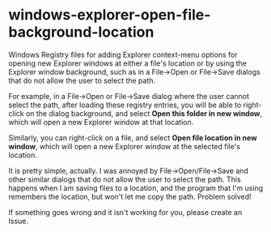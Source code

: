 # windows-explorer-open-file-background-location
Windows Registry files for adding Explorer context-menu options for opening new Explorer windows at either a file's location or by using the Explorer window background, such as in a File->Open or File->Save dialogs that do not allow the user to select the path.

For example, in a File->Open or File->Save dialog where the user cannot select the path, after loading these registry entries, you will be able to right-click on the dialog background, and select **Open this folder in new window**, which will open a new Explorer window at that location.

Similarly, you can right-click on a file, and select **Open file location in new window**, which will open a new Explorer window at the selected file's location.

It is pretty simple, actually. I was annoyed by File->Open/File->Save and other similar dialogs that do not allow the user to select the path. This happens when I am saving files to a location, and the program that I'm using remembers the location, but won't let me copy the path. Problem solved!

If something goes wrong and it isn't working for you, please create an Issue.
